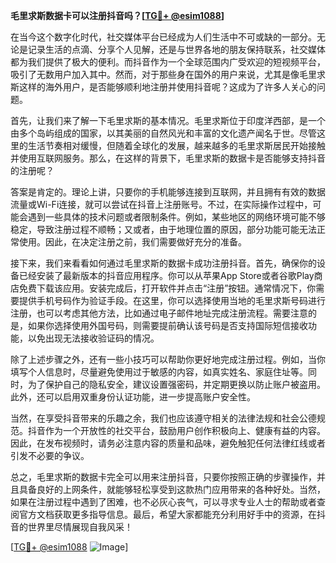 **毛里求斯数据卡可以注册抖音吗？[[TG💪+ @esim1088](https://t.me/s/esim1088)]**

在当今这个数字化时代，社交媒体平台已经成为人们生活中不可或缺的一部分。无论是记录生活的点滴、分享个人见解，还是与世界各地的朋友保持联系，社交媒体都为我们提供了极大的便利。而抖音作为一个全球范围内广受欢迎的短视频平台，吸引了无数用户加入其中。然而，对于那些身在国外的用户来说，尤其是像毛里求斯这样的海外用户，是否能够顺利地注册并使用抖音呢？这成为了许多人关心的问题。

首先，让我们来了解一下毛里求斯的基本情况。毛里求斯位于印度洋西部，是一个由多个岛屿组成的国家，以其美丽的自然风光和丰富的文化遗产闻名于世。尽管这里的生活节奏相对缓慢，但随着全球化的发展，越来越多的毛里求斯居民开始接触并使用互联网服务。那么，在这样的背景下，毛里求斯的数据卡是否能够支持抖音的注册呢？

答案是肯定的。理论上讲，只要你的手机能够连接到互联网，并且拥有有效的数据流量或Wi-Fi连接，就可以尝试在抖音上注册账号。不过，在实际操作过程中，可能会遇到一些具体的技术问题或者限制条件。例如，某些地区的网络环境可能不够稳定，导致注册过程不顺畅；又或者，由于地理位置的原因，部分功能可能无法正常使用。因此，在决定注册之前，我们需要做好充分的准备。

接下来，我们来看看如何通过毛里求斯的数据卡成功注册抖音。首先，确保你的设备已经安装了最新版本的抖音应用程序。你可以从苹果App Store或者谷歌Play商店免费下载该应用。安装完成后，打开软件并点击“注册”按钮。通常情况下，你需要提供手机号码作为验证手段。在这里，你可以选择使用当地的毛里求斯号码进行注册，也可以考虑其他方法，比如通过电子邮件地址完成注册流程。需要注意的是，如果你选择使用外国号码，则需要提前确认该号码是否支持国际短信接收功能，以免出现无法接收验证码的情况。

除了上述步骤之外，还有一些小技巧可以帮助你更好地完成注册过程。例如，当你填写个人信息时，尽量避免使用过于敏感的内容，如真实姓名、家庭住址等。同时，为了保护自己的隐私安全，建议设置强密码，并定期更换以防止账户被盗用。此外，还可以启用双重身份认证功能，进一步提高账户安全性。

当然，在享受抖音带来的乐趣之余，我们也应该遵守相关的法律法规和社会公德规范。抖音作为一个开放性的社交平台，鼓励用户创作积极向上、健康有益的内容。因此，在发布视频时，请务必注意内容的质量和品味，避免触犯任何法律红线或者引发不必要的争议。

总之，毛里求斯的数据卡完全可以用来注册抖音，只要你按照正确的步骤操作，并且具备良好的上网条件，就能够轻松享受到这款热门应用带来的各种好处。当然，如果在注册过程中遇到了困难，也不必灰心丧气，可以寻求专业人士的帮助或者查阅官方文档获取更多指导信息。最后，希望大家都能充分利用好手中的资源，在抖音的世界里尽情展现自我风采！

[[TG💪+ @esim1088](https://t.me/s/esim1088) ![Image](https://i.postimg.cc/4NQfJmqS/Snipaste-2025-05-13-00-14-12.png)]
